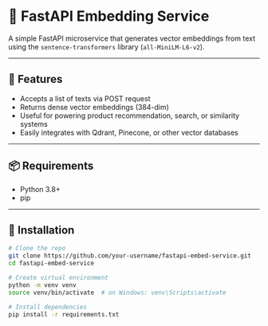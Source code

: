 # 🧠 FastAPI Embedding Service

A simple FastAPI microservice that generates vector embeddings from text using the `sentence-transformers` library (`all-MiniLM-L6-v2`).

---

## 🚀 Features

- Accepts a list of texts via POST request
- Returns dense vector embeddings (384-dim)
- Useful for powering product recommendation, search, or similarity systems
- Easily integrates with Qdrant, Pinecone, or other vector databases

---

## 📦 Requirements

- Python 3.8+
- pip

---

## 📁 Installation

```bash
# Clone the repo
git clone https://github.com/your-username/fastapi-embed-service.git
cd fastapi-embed-service

# Create virtual environment
python -m venv venv
source venv/bin/activate  # on Windows: venv\Scripts\activate

# Install dependencies
pip install -r requirements.txt
